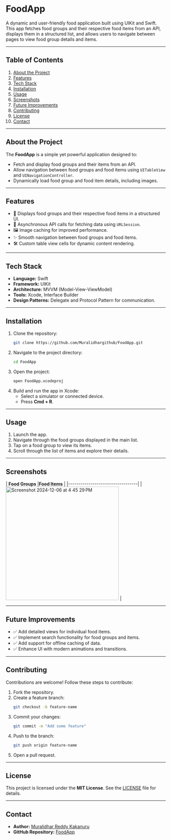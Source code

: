 
# **FoodApp**

A dynamic and user-friendly food application built using UIKit and Swift. This app fetches food groups and their respective food items from an API, displays them in a structured list, and allows users to navigate between pages to view food group details and items.

---

## **Table of Contents**
1. [About the Project](#about-the-project)
2. [Features](#features)
3. [Tech Stack](#tech-stack)
4. [Installation](#installation)
5. [Usage](#usage)
6. [Screenshots](#screenshots)
7. [Future Improvements](#future-improvements)
8. [Contributing](#contributing)
9. [License](#license)
10. [Contact](#contact)

---

## **About the Project**

The **FoodApp** is a simple yet powerful application designed to:
- Fetch and display food groups and their items from an API.
- Allow navigation between food groups and food items using `UITableView` and `UINavigationController`.
- Dynamically load food group and food item details, including images.

---

## **Features**

- 📱 Displays food groups and their respective food items in a structured UI.
- 🚀 Asynchronous API calls for fetching data using `URLSession`.
- 🖼️ Image caching for improved performance.
- ✨ Smooth navigation between food groups and food items.
- 🛠️ Custom table view cells for dynamic content rendering.

---

## **Tech Stack**

- **Language:** Swift
- **Framework:** UIKit
- **Architecture:** MVVM (Model-View-ViewModel)
- **Tools:** Xcode, Interface Builder
- **Design Patterns:** Delegate and Protocol Pattern for communication.

---

## **Installation**

1. Clone the repository:
    ```bash
    git clone https://github.com/Muralidhargithub/FoodApp.git
    ```
2. Navigate to the project directory:
    ```bash
    cd FoodApp
    ```
3. Open the project:
    ```bash
    open FoodApp.xcodeproj
    ```
4. Build and run the app in Xcode:
    - Select a simulator or connected device.
    - Press **Cmd + R**.

---

## **Usage**

1. Launch the app.
2. Navigate through the food groups displayed in the main list.
3. Tap on a food group to view its items.
4. Scroll through the list of items and explore their details.

---

## **Screenshots**

| **Food Groups** 
|**Food Items** |
|----------------------------------|
| <img width="356" alt="Screenshot 2024-12-06 at 4 45 29 PM" src="https://github.com/user-attachments/assets/a149a93b-9efe-4a11-8346-935ee94a3172"> |


---

## **Future Improvements**

- ✅ Add detailed views for individual food items.
- ✅ Implement search functionality for food groups and items.
- ✅ Add support for offline caching of data.
- ✅ Enhance UI with modern animations and transitions.

---

## **Contributing**

Contributions are welcome! Follow these steps to contribute:
1. Fork the repository.
2. Create a feature branch:
    ```bash
    git checkout -b feature-name
    ```
3. Commit your changes:
    ```bash
    git commit -m "Add some feature"
    ```
4. Push to the branch:
    ```bash
    git push origin feature-name
    ```
5. Open a pull request.

---

## **License**

This project is licensed under the **MIT License**. See the [LICENSE](LICENSE) file for details.

---

## **Contact**

- **Author:** [Muralidhar Reddy Kakanuru](https://github.com/Muralidhargithub)
- **GitHub Repository:** [FoodApp](https://github.com/Muralidhargithub/FoodApp)
